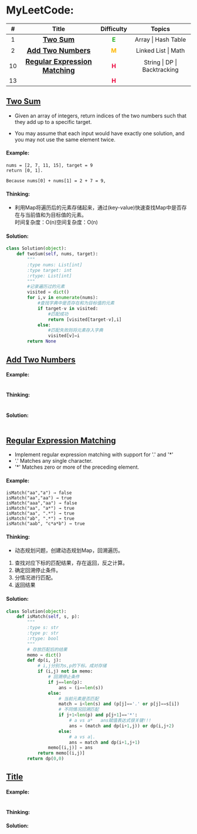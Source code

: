 # MyLeetCode:
| \#  |Title|Difficulty|Topics|
|:-:  |:-:|:-:|:-:|
|  1  |[**<big id=b1>Two Sum</big>**](#1)|<font color=#22AD22>**E**</font>|Array \| Hash Table|
|  2  |[**<big id=b2>Add Two Numbers</big>**](#2)|<font color=#FFB700>**M**</font>|Linked List \| Math|
|  10 |[**<big id=b10>Regular Expression Matching</big>**](#10)|<font color=#EC043C>**H**</font>|String \| DP \| Backtracking|
|  13 |[**<big id=b></big>**](#n)|<font color=#EC043C>**H**</font>||


## <b id=1>[Two Sum](#b1)</b>
* Given an array of integers, return indices of the two numbers such that they add up to a specific target.

* You may assume that each input would have exactly one solution, and you may not use the same element twice.
#### Example:
```
nums = [2, 7, 11, 15], target = 9
return [0, 1]. 

Because nums[0] + nums[1] = 2 + 7 = 9,
```

#### Thinking:

* 利用Map将遍历后的元素存储起来，通过(key-value)快速查找Map中是否存在与当前值和为目标值的元素。  
时间复杂度：O(n)空间复杂度：O(n)


#### Solution:
```python
class Solution(object):
    def twoSum(self, nums, target):
        """
        :type nums: List[int]
        :type target: int
        :rtype: List[int]
        """
        #记录遍历过的元素
        visited = dict()
        for i,v in enumerate(nums):
            #查找字典中是否存在和为目标值的元素
            if target-v in visited:
                #匹配成功
                return [visited[target-v],i]
            else:
                #匹配失败则将元素存入字典
                visited[v]=i
        return None
```

## <b id=2>[Add Two Numbers](#b2)</b>

#### Example:
```
```
#### Thinking:
```
```
#### Solution:
```
```
## <b id=10>[Regular Expression Matching](#b10)</b>
* Implement regular expression matching with support for '.' and '*'
* '.' Matches any single character.
* '*' Matches zero or more of the preceding element.
#### Example:
```
isMatch("aa","a") → false
isMatch("aa","aa") → true
isMatch("aaa","aa") → false
isMatch("aa", "a*") → true
isMatch("aa", ".*") → true
isMatch("ab", ".*") → true
isMatch("aab", "c*a*b") → true
```
#### Thinking:
* 动态规划问题，创建动态规划Map，回溯遍历。
1. 查找对应下标的匹配结果，存在返回，反之计算。
2. 确定回溯停止条件。
3. 分情况进行匹配。
4. 返回结果
#### Solution:
```python
class Solution(object):
    def isMatch(self, s, p):
        """
        :type s: str
        :type p: str
        :rtype: bool
        """
        # 存放匹配后的结果
        memo = dict()
        def dp(i, j):
            # i,j分别为s,p的下标。成对存储
            if (i,j) not in memo:
                # 回溯停止条件
                if j==len(p):
                    ans = (i==len(s))
                else:
                    # 当前元素是否匹配
                    match = i<len(s) and (p[j]=='.' or p[j]==s[i])
                    # 不同情况回溯匹配
                    if j+1<len(p) and p[j+1]=='*':
                        # a vs a*   ans赋值表达式很关键!!!
                        ans = (match and dp(i+1,j)) or dp(i,j+2)
                    else:
                        # a vs a|.
                        ans = match and dp(i+1,j+1)
                memo[(i,j)] = ans
            return memo[(i,j)]
        return dp(0,0)
```
## <b id=n>[Title](#b)</b>

#### Example:
```
```
#### Thinking:
#### Solution:
```
```
